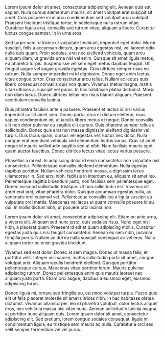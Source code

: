  Lorem ipsum dolor sit amet, consectetur adipiscing elit. Aenean quis est sapien. Nulla cursus elementum mauris, sit amet volutpat erat suscipit sit amet. Cras posuere mi in arcu condimentum sed volutpat arcu volutpat. Praesent tincidunt tristique tortor, in scelerisque nulla rutrum vitae. Curabitur ligula erat, convallis sed rutrum vitae, aliquam a libero. Curabitur luctus congue semper. In in urna eros.

Sed turpis sem, ultricies ut vulputate tincidunt, imperdiet eget dolor. Morbi suscipit, felis a accumsan dictum, quam arcu egestas nisl, vel laoreet odio nulla quis quam. Proin sodales, erat nec eleifend vehicula, quam arcu aliquam diam, ut gravida urna nisi vel enim. Quisque sit amet ligula metus, eu pharetra turpis. Suspendisse vel sem eget metus dapibus feugiat. Ut feugiat augue vel augue gravida egestas. Cras ultrices semper risus eu rutrum. Nulla semper imperdiet mi id dignissim. Donec eget enim lectus, vitae congue tortor. Cras consectetur arcu tellus. Nullam ac lectus quis libero consequat convallis quis non quam. Vivamus metus magna, mattis vitae ultrices a, suscipit vel purus. In hac habitasse platea dictumst. Morbi non diam lacus. Donec ultrices tellus nec risus blandit aliquam. Praesent vestibulum convallis lacinia.

Duis pharetra facilisis ante a posuere. Praesent et lectus id nisi varius imperdiet ac sit amet sem. Donec porta, eros et dictum eleifend, risus sapien condimentum mi, ut iaculis libero metus et neque. Donec convallis elit non dolor pulvinar eu sagittis elit cursus. Duis pharetra semper tellus a sollicitudin. Donec quis erat non massa dignissim eleifend dignissim vel turpis. Duis lacus quam, cursus vel egestas vel, luctus nec dolor. Nulla congue erat non diam vehicula sed elementum lectus varius. Cras sit amet neque id mauris sollicitudin sagittis sed at nibh. Nam facilisis mauris eget quam auctor faucibus. Donec ultrices lectus vitae lectus varius posuere.

Phasellus a mi est. In adipiscing dolor id enim consectetur non vulputate nisl consectetur. Pellentesque convallis eleifend elementum. Nulla egestas dapibus porttitor. Nullam vehicula hendrerit massa, a dignissim lacus ullamcorper in. Sed arcu nibh, facilisis in interdum eu, aliquam sit amet leo. Pellentesque sagittis bibendum justo, non facilisis sem pellentesque eget. Donec euismod sollicitudin tristique. Ut non sollicitudin est. Vivamus sit amet erat orci, vitae pharetra dolor. Quisque accumsan egestas nulla, ac venenatis orci euismod vel. Pellentesque convallis leo a ligula suscipit eu vulputate orci mattis. Maecenas vel lacus ut quam convallis posuere id eu dui. In mollis dictum nibh, ut posuere orci lacinia non.

Lorem ipsum dolor sit amet, consectetur adipiscing elit. Etiam eu ante urna, a viverra elit. Aliquam sed nunc justo, quis sodales risus. Nunc eget nisl nibh, a placerat quam. Praesent id elit et quam adipiscing mollis. Curabitur egestas justo quis nisi feugiat consectetur. Aenean eu sem nibh, pulvinar fringilla purus. Nullam ac dui eu nulla suscipit consequat ac vel eros. Nulla aliquam tortor eu enim gravida tincidunt.

Vivamus sed erat dolor. Donec at sem magna. Donec ut massa felis, et porttitor velit. Integer nisi sapien, mattis sollicitudin porta sit amet, congue volutpat orci. Aliquam iaculis hendrerit eleifend. Quisque porttitor pellentesque cursus. Maecenas vitae porttitor lorem. Mauris pulvinar adipiscing rutrum. Donec pellentesque enim quis mauris laoreet nec aliquam justo porta. Etiam orci augue, dapibus a euismod eget, euismod adipiscing turpis.

Donec ligula mi, ornare sed fringilla eu, euismod volutpat turpis. Fusce quis elit ut felis placerat molestie sit amet ultrices nibh. In hac habitasse platea dictumst. Vivamus ullamcorper, leo id pharetra volutpat, dolor lectus aliquet eros, nec vehicula massa nisi vitae nunc. Aenean sollicitudin lacinia magna, at porttitor nunc aliquam quis. Lorem ipsum dolor sit amet, consectetur adipiscing elit. Sed pretium, lorem congue sodales consequat, ligula mi condimentum ligula, eu tristique sem mauris ac nulla. Curabitur a orci sed velit semper fermentum vel vel purus. 